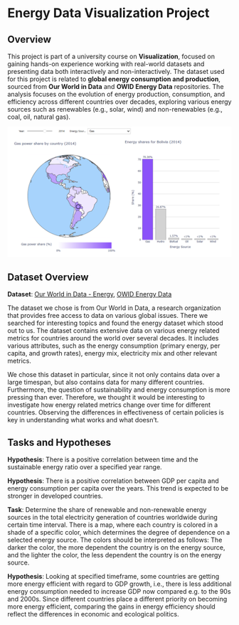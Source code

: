 # Energy Data Visualization Project

## Overview
This project is part of a university course on **Visualization**, focused on gaining hands-on experience working with real-world datasets and presenting data both interactively and non-interactively. The dataset used for this project is related to **global energy consumption and production**, sourced from **Our World in Data** and **OWID Energy Data** repositories. The analysis focuses on the evolution of energy production, consumption, and efficiency across different countries over decades, exploring various energy sources such as renewables (e.g., solar, wind) and non-renewables (e.g., coal, oil, natural gas).

![Visualization](/assets/visualization.jpeg)

## Dataset Overview

**Dataset**: [Our World in Data - Energy](https://ourworldindata.org/energy), [OWID Energy Data](https://github.com/owid/energy-data/tree/master)

The dataset we chose is from Our World in Data, a research organization that provides free access to data on various global issues. There we searched for interesting topics and found the energy dataset which stood out to us. The dataset contains extensive data on various energy related metrics for countries around the world over several decades. It includes various attributes, such as the energy consumption (primary energy, per capita, and growth rates), energy mix, electricity mix and other relevant metrics.

We chose this dataset in particular, since it not only contains data over a large timespan, but also contains data for many different countries. Furthermore, the question of sustainability and energy consumption is more pressing than ever. Therefore, we thought it would be interesting to investigate how energy related metrics change over time for different countries. Observing the differences in effectiveness of certain policies is key in understanding what works and what doesn’t.

## Tasks and Hypotheses

**Hypothesis**: There is a positive correlation between time and the sustainable energy ratio over a specified year range.

**Hypothesis**: There is a positive correlation between GDP per capita and energy consumption per capita over the years. This trend is expected to be stronger in developed countries.

**Task**: Determine the share of renewable and non-renewable energy sources in the total electricity generation of countries worldwide during certain time interval.
There is a map, where each country is colored in a shade of a specific color, which determines the degree of dependence on a selected energy source. 
The colors should be interpreted as follows: The darker the color, the more dependent the country is on the energy source, and the lighter the color, the less dependent the country is on the energy source.

**Hypothesis**: Looking at specified timeframe, some countries are getting more energy efficient with regard to GDP growth, i.e., 
there is less additional energy consumption needed to increase GDP now compared e.g. to the 90s and 2000s. Since different countries place a different priority on becoming more energy efficient, 
comparing the gains in energy efficiency should reflect the differences in economic and ecological politics.
